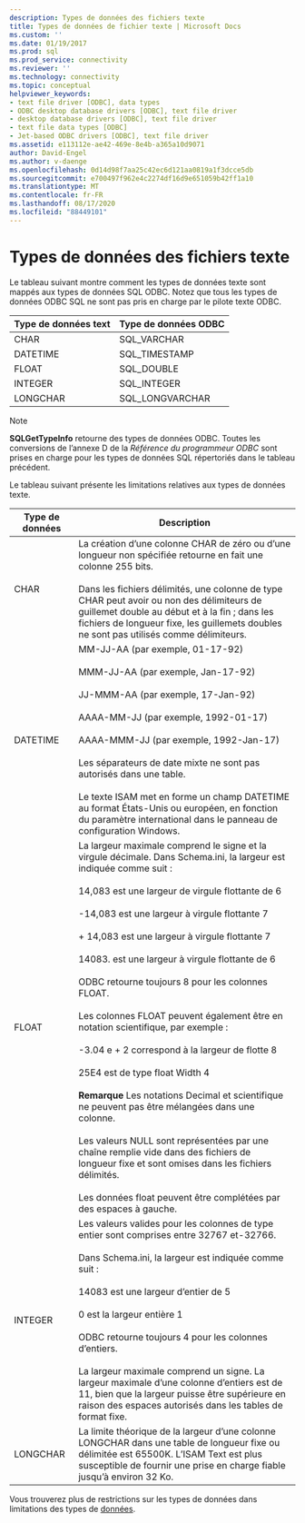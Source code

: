```yaml
---
description: Types de données des fichiers texte
title: Types de données de fichier texte | Microsoft Docs
ms.custom: ''
ms.date: 01/19/2017
ms.prod: sql
ms.prod_service: connectivity
ms.reviewer: ''
ms.technology: connectivity
ms.topic: conceptual
helpviewer_keywords:
- text file driver [ODBC], data types
- ODBC desktop database drivers [ODBC], text file driver
- desktop database drivers [ODBC], text file driver
- text file data types [ODBC]
- Jet-based ODBC drivers [ODBC], text file driver
ms.assetid: e113112e-ae42-469e-8e4b-a365a10d9071
author: David-Engel
ms.author: v-daenge
ms.openlocfilehash: 0d14d98f7aa25c42ec6d121aa0819a1f3dcce5db
ms.sourcegitcommit: e700497f962e4c2274df16d9e651059b42ff1a10
ms.translationtype: MT
ms.contentlocale: fr-FR
ms.lasthandoff: 08/17/2020
ms.locfileid: "88449101"
---
```

# <a name="text-file-data-types"></a>Types de données des fichiers texte
Le tableau suivant montre comment les types de données texte sont mappés aux types de données SQL ODBC. Notez que tous les types de données ODBC SQL ne sont pas pris en charge par le pilote texte ODBC.  
  
|Type de données text|Type de données ODBC|  
|--------------------|--------------------|  
|CHAR|SQL_VARCHAR|  
|DATETIME|SQL_TIMESTAMP|  
|FLOAT|SQL_DOUBLE|  
|INTEGER|SQL_INTEGER|  
|LONGCHAR|SQL_LONGVARCHAR|  
  
> [!NOTE]  
>  **SQLGetTypeInfo** retourne des types de données ODBC. Toutes les conversions de l’annexe D de la *Référence du programmeur ODBC* sont prises en charge pour les types de données SQL répertoriés dans le tableau précédent.  
  
 Le tableau suivant présente les limitations relatives aux types de données texte.  
  
|Type de données|Description|  
|---------------|-----------------|  
|CHAR|La création d’une colonne CHAR de zéro ou d’une longueur non spécifiée retourne en fait une colonne 255 bits.<br /><br /> Dans les fichiers délimités, une colonne de type CHAR peut avoir ou non des délimiteurs de guillemet double au début et à la fin ; dans les fichiers de longueur fixe, les guillemets doubles ne sont pas utilisés comme délimiteurs.|  
|DATETIME|MM-JJ-AA (par exemple, 01-17-92)<br /><br /> MMM-JJ-AA (par exemple, Jan-17-92)<br /><br /> JJ-MMM-AA (par exemple, 17-Jan-92)<br /><br /> AAAA-MM-JJ (par exemple, 1992-01-17)<br /><br /> AAAA-MMM-JJ (par exemple, 1992-Jan-17)<br /><br /> Les séparateurs de date mixte ne sont pas autorisés dans une table.<br /><br /> Le texte ISAM met en forme un champ DATETIME au format États-Unis ou européen, en fonction du paramètre international dans le panneau de configuration Windows.|  
|FLOAT|La largeur maximale comprend le signe et la virgule décimale. Dans Schema.ini, la largeur est indiquée comme suit :<br /><br /> 14,083 est une largeur de virgule flottante de 6<br /><br /> -14,083 est une largeur à virgule flottante 7<br /><br /> + 14,083 est une largeur à virgule flottante 7<br /><br /> 14083. est une largeur à virgule flottante de 6<br /><br /> ODBC retourne toujours 8 pour les colonnes FLOAT.<br /><br /> Les colonnes FLOAT peuvent également être en notation scientifique, par exemple :<br /><br /> -3.04 e + 2 correspond à la largeur de flotte 8<br /><br /> 25E4 est de type float Width 4<br /><br /> **Remarque** Les notations Decimal et scientifique ne peuvent pas être mélangées dans une colonne.<br /><br /> Les valeurs NULL sont représentées par une chaîne remplie vide dans des fichiers de longueur fixe et sont omises dans les fichiers délimités.<br /><br /> Les données float peuvent être complétées par des espaces à gauche.|  
|INTEGER|Les valeurs valides pour les colonnes de type entier sont comprises entre 32767 et-32766.<br /><br /> Dans Schema.ini, la largeur est indiquée comme suit :<br /><br /> 14083 est une largeur d’entier de 5<br /><br /> 0 est la largeur entière 1<br /><br /> ODBC retourne toujours 4 pour les colonnes d’entiers.<br /><br /> La largeur maximale comprend un signe. La largeur maximale d’une colonne d’entiers est de 11, bien que la largeur puisse être supérieure en raison des espaces autorisés dans les tables de format fixe.|  
|LONGCHAR|La limite théorique de la largeur d’une colonne LONGCHAR dans une table de longueur fixe ou délimitée est 65500K. L’ISAM Text est plus susceptible de fournir une prise en charge fiable jusqu’à environ 32 Ko.|  
  
 Vous trouverez plus de restrictions sur les types de données dans limitations des types de [données](../../odbc/microsoft/data-type-limitations.md).
